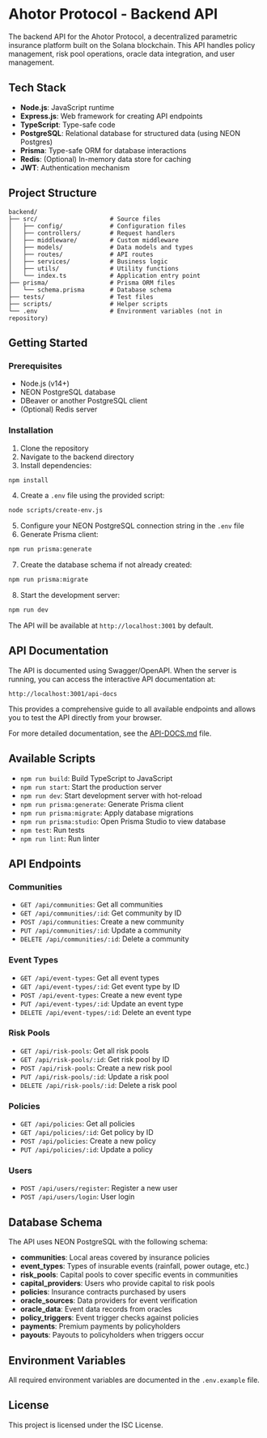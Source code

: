 # Ahotor Protocol - Backend API

The backend API for the Ahotor Protocol, a decentralized parametric insurance platform built on the Solana blockchain. This API handles policy management, risk pool operations, oracle data integration, and user management.

## Tech Stack

- **Node.js**: JavaScript runtime
- **Express.js**: Web framework for creating API endpoints
- **TypeScript**: Type-safe code
- **PostgreSQL**: Relational database for structured data (using NEON Postgres)
- **Prisma**: Type-safe ORM for database interactions
- **Redis**: (Optional) In-memory data store for caching
- **JWT**: Authentication mechanism

## Project Structure

```
backend/
├── src/                    # Source files
│   ├── config/             # Configuration files
│   ├── controllers/        # Request handlers
│   ├── middleware/         # Custom middleware
│   ├── models/             # Data models and types
│   ├── routes/             # API routes
│   ├── services/           # Business logic
│   ├── utils/              # Utility functions
│   └── index.ts            # Application entry point
├── prisma/                 # Prisma ORM files
│   └── schema.prisma       # Database schema
├── tests/                  # Test files
├── scripts/                # Helper scripts
└── .env                    # Environment variables (not in repository)
```

## Getting Started

### Prerequisites

- Node.js (v14+)
- NEON PostgreSQL database
- DBeaver or another PostgreSQL client
- (Optional) Redis server

### Installation

1. Clone the repository
2. Navigate to the backend directory
3. Install dependencies:

```bash
npm install
```

4. Create a `.env` file using the provided script:

```bash
node scripts/create-env.js
```

5. Configure your NEON PostgreSQL connection string in the `.env` file
6. Generate Prisma client:

```bash
npm run prisma:generate
```

7. Create the database schema if not already created:

```bash
npm run prisma:migrate
```

8. Start the development server:

```bash
npm run dev
```

The API will be available at `http://localhost:3001` by default.

## API Documentation

The API is documented using Swagger/OpenAPI. When the server is running, you can access the interactive API documentation at:

```
http://localhost:3001/api-docs
```

This provides a comprehensive guide to all available endpoints and allows you to test the API directly from your browser.

For more detailed documentation, see the [API-DOCS.md](./API-DOCS.md) file.

## Available Scripts

- `npm run build`: Build TypeScript to JavaScript
- `npm run start`: Start the production server
- `npm run dev`: Start development server with hot-reload
- `npm run prisma:generate`: Generate Prisma client
- `npm run prisma:migrate`: Apply database migrations
- `npm run prisma:studio`: Open Prisma Studio to view database
- `npm test`: Run tests
- `npm run lint`: Run linter

## API Endpoints

### Communities
- `GET /api/communities`: Get all communities
- `GET /api/communities/:id`: Get community by ID
- `POST /api/communities`: Create a new community
- `PUT /api/communities/:id`: Update a community
- `DELETE /api/communities/:id`: Delete a community

### Event Types
- `GET /api/event-types`: Get all event types
- `GET /api/event-types/:id`: Get event type by ID
- `POST /api/event-types`: Create a new event type
- `PUT /api/event-types/:id`: Update an event type
- `DELETE /api/event-types/:id`: Delete an event type

### Risk Pools
- `GET /api/risk-pools`: Get all risk pools
- `GET /api/risk-pools/:id`: Get risk pool by ID
- `POST /api/risk-pools`: Create a new risk pool
- `PUT /api/risk-pools/:id`: Update a risk pool
- `DELETE /api/risk-pools/:id`: Delete a risk pool

### Policies
- `GET /api/policies`: Get all policies
- `GET /api/policies/:id`: Get policy by ID
- `POST /api/policies`: Create a new policy
- `PUT /api/policies/:id`: Update a policy

### Users
- `POST /api/users/register`: Register a new user
- `POST /api/users/login`: User login

## Database Schema

The API uses NEON PostgreSQL with the following schema:

- **communities**: Local areas covered by insurance policies
- **event_types**: Types of insurable events (rainfall, power outage, etc.)
- **risk_pools**: Capital pools to cover specific events in communities
- **capital_providers**: Users who provide capital to risk pools
- **policies**: Insurance contracts purchased by users
- **oracle_sources**: Data providers for event verification
- **oracle_data**: Event data records from oracles
- **policy_triggers**: Event trigger checks against policies
- **payments**: Premium payments by policyholders
- **payouts**: Payouts to policyholders when triggers occur

## Environment Variables

All required environment variables are documented in the `.env.example` file.

## License

This project is licensed under the ISC License. 
